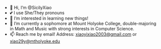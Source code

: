 - 👋 Hi, I’m @SicilyXiao
- 💕 I use She/They pronouns
- 👀 I’m interested in learning new things!
- 🌱 I’m currently a sophomore at Mount Holyoke College, double-majoring in Math and Music with strong interests in Computer Science.
- 📫 Reach me by email! Address: xiaoyixiao2003@gmail.com or xiao29y@mtholyoke.edu

<!---
SicilyXiao/SicilyXiao is a ✨ special ✨ repository because its `README.md` (this file) appears on your GitHub profile.
You can click the Preview link to take a look at your changes.
--->
